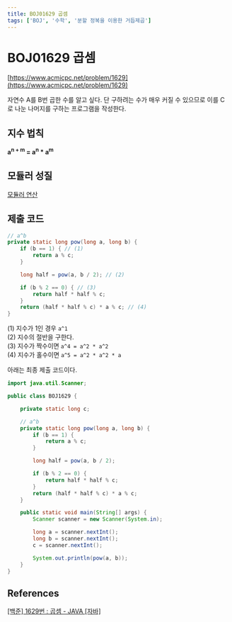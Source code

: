```yaml
---
title: BOJ01629 곱셈
tags: ['BOJ', '수학', '분할 정복을 이용한 거듭제곱']
---
```


# BOJ01629 곱셈

[https://www.acmicpc.net/problem/1629](https://www.acmicpc.net/problem/1629)

자연수 A를 B번 곱한 수를 알고 싶다. 단 구하려는 수가 매우 커질 수 있으므로 이를 C로 나눈 나머지를 구하는 프로그램을 작성한다.

## 지수 법칙

**a<sup>n + m</sup> = a<sup>n</sup> * a<sup>m</sup>**

## 모듈러 성질

[모듈러 연산](https://hyeonic.github.io/problem-solving/algorithm/%EB%AA%A8%EB%93%88%EB%9F%AC%20%EC%97%B0%EC%82%B0.html)

## 제출 코드

```java
// a^b
private static long pow(long a, long b) {
    if (b == 1) { // (1)
        return a % c;
    }

    long half = pow(a, b / 2); // (2)

    if (b % 2 == 0) { // (3)
        return half * half % c;
    }
    return (half * half % c) * a % c; // (4)
}
```

(1) 지수가 1인 경우 `a^1`<br>
(2) 지수의 절반을 구한다.<br>
(3) 지수가 짝수이면 `a^4 = a^2 * a^2`<br>
(4) 지수가 홀수이면 `a^5 = a^2 * a^2 * a`<br>

아래는 최종 제출 코드이다.

```java
import java.util.Scanner;

public class BOJ1629 {

    private static long c;

    // a^b
    private static long pow(long a, long b) {
        if (b == 1) {
            return a % c;
        }

        long half = pow(a, b / 2);

        if (b % 2 == 0) {
            return half * half % c;
        }
        return (half * half % c) * a % c;
    }

    public static void main(String[] args) {
        Scanner scanner = new Scanner(System.in);

        long a = scanner.nextInt();
        long b = scanner.nextInt();
        c = scanner.nextInt();

        System.out.println(pow(a, b));
    }
}
```

## References

[[백준] 1629번 : 곱셈 - JAVA [자바]](https://st-lab.tistory.com/237)

<TagLinks />